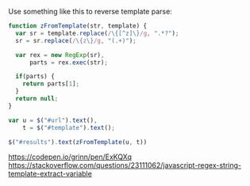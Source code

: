 Use something like this to reverse template parse:
```js
function zFromTemplate(str, template) {      
  var sr = template.replace(/\{[^z]\}/g, ".*?");
  sr = sr.replace(/\{z\}/g, "(.+)");

  var rex = new RegExp(sr),
      parts = rex.exec(str);

  if(parts) {
    return parts[1];
  }
  return null;
}

var u = $("#url").text(),
    t = $("#template").text();

$("#results").text(zFromTemplate(u, t))
```
https://codepen.io/grinn/pen/ExKQXq
https://stackoverflow.com/questions/23111062/javascript-regex-string-template-extract-variable